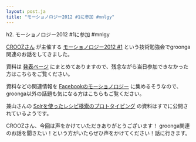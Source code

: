 ```yaml
---
layout: post.ja
title: "モーショノロジー2012 #1に参加 #mnlgy"
---
```

h2. モーショノロジー2012 #1に参加 #mnlgy

[CROOZさん](http://crooz.co.jp/) が主催する [モーショノロジー2012
#1](http://atnd.org/events/23608)
という技術勉強会でgroonga関連のお話をしてきました。

資料は [発表ページ](/ja/publication/#motionology-2012-1)
にまとめてありますので、残念ながら当日参加できなかった方はこちらをご覧ください。

資料などの関連情報を
[Facebookのモーショノロジー](http://www.facebook.com/motionology)
に集めるそうなので、groonga以外の話題も気になる方はこちらもご覧ください。

兼山さんの
[Solrを使ったレシピ検索のプロトタイピング](http://d.hatena.ne.jp/code46/20120127/p1)
の資料はすでに公開されているようです。

CROOZさん、今回は声をかけていただきありがとうございます！
groonga関連のお話を聞きたい！という方がいたらぜひ声をかけてください！話に行きます。

